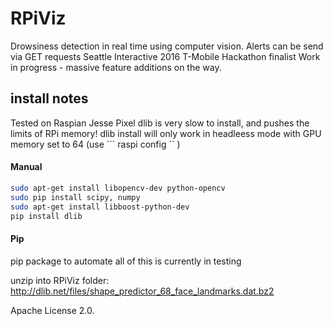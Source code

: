 
# RPiViz

Drowsiness detection in real time using computer vision. Alerts can be send via GET requests
Seattle Interactive 2016 T-Mobile Hackathon finalist
Work in progress - massive feature additions on the way.


## install notes
Tested on Raspian Jesse Pixel
dlib is very slow to install, and pushes the limits of RPi memory!
dlib install will only work in headleess mode with GPU memory set to 64  (use ``` raspi config `` )

#### Manual
```bash
sudo apt-get install libopencv-dev python-opencv
sudo pip install scipy, numpy
sudo apt-get install libboost-python-dev
pip install dlib
```

#### Pip
pip package to automate all of this is currently in testing



unzip into RPiViz folder:
http://dlib.net/files/shape_predictor_68_face_landmarks.dat.bz2




Apache License 2.0.
